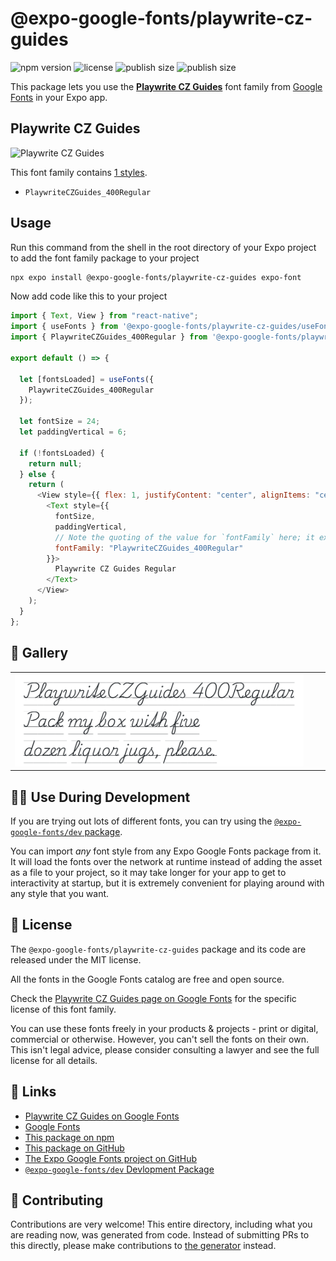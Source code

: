 # @expo-google-fonts/playwrite-cz-guides

![npm version](https://flat.badgen.net/npm/v/@expo-google-fonts/playwrite-cz-guides)
![license](https://flat.badgen.net/github/license/expo/google-fonts)
![publish size](https://flat.badgen.net/packagephobia/install/@expo-google-fonts/playwrite-cz-guides)
![publish size](https://flat.badgen.net/packagephobia/publish/@expo-google-fonts/playwrite-cz-guides)

This package lets you use the [**Playwrite CZ Guides**](https://fonts.google.com/specimen/Playwrite+CZ+Guides) font family from [Google Fonts](https://fonts.google.com/) in your Expo app.

## Playwrite CZ Guides

![Playwrite CZ Guides](./font-family.png)

This font family contains [1 styles](#-gallery).

- `PlaywriteCZGuides_400Regular`

## Usage

Run this command from the shell in the root directory of your Expo project to add the font family package to your project

```sh
npx expo install @expo-google-fonts/playwrite-cz-guides expo-font
```

Now add code like this to your project

```js
import { Text, View } from "react-native";
import { useFonts } from '@expo-google-fonts/playwrite-cz-guides/useFonts';
import { PlaywriteCZGuides_400Regular } from '@expo-google-fonts/playwrite-cz-guides/400Regular';

export default () => {

  let [fontsLoaded] = useFonts({
    PlaywriteCZGuides_400Regular
  });

  let fontSize = 24;
  let paddingVertical = 6;

  if (!fontsLoaded) {
    return null;
  } else {
    return (
      <View style={{ flex: 1, justifyContent: "center", alignItems: "center" }}>
        <Text style={{
          fontSize,
          paddingVertical,
          // Note the quoting of the value for `fontFamily` here; it expects a string!
          fontFamily: "PlaywriteCZGuides_400Regular"
        }}>
          Playwrite CZ Guides Regular
        </Text>
      </View>
    );
  }
};
```

## 🔡 Gallery


||||
|-|-|-|
|![PlaywriteCZGuides_400Regular](./400Regular/PlaywriteCZGuides_400Regular.ttf.png)||||


## 👩‍💻 Use During Development

If you are trying out lots of different fonts, you can try using the [`@expo-google-fonts/dev` package](https://github.com/expo/google-fonts/tree/master/font-packages/dev#readme).

You can import _any_ font style from any Expo Google Fonts package from it. It will load the fonts over the network at runtime instead of adding the asset as a file to your project, so it may take longer for your app to get to interactivity at startup, but it is extremely convenient for playing around with any style that you want.


## 📖 License

The `@expo-google-fonts/playwrite-cz-guides` package and its code are released under the MIT license.

All the fonts in the Google Fonts catalog are free and open source.

Check the [Playwrite CZ Guides page on Google Fonts](https://fonts.google.com/specimen/Playwrite+CZ+Guides) for the specific license of this font family.

You can use these fonts freely in your products & projects - print or digital, commercial or otherwise. However, you can't sell the fonts on their own. This isn't legal advice, please consider consulting a lawyer and see the full license for all details.

## 🔗 Links

- [Playwrite CZ Guides on Google Fonts](https://fonts.google.com/specimen/Playwrite+CZ+Guides)
- [Google Fonts](https://fonts.google.com/)
- [This package on npm](https://www.npmjs.com/package/@expo-google-fonts/playwrite-cz-guides)
- [This package on GitHub](https://github.com/expo/google-fonts/tree/master/font-packages/playwrite-cz-guides)
- [The Expo Google Fonts project on GitHub](https://github.com/expo/google-fonts)
- [`@expo-google-fonts/dev` Devlopment Package](https://github.com/expo/google-fonts/tree/master/font-packages/dev)

## 🤝 Contributing

Contributions are very welcome! This entire directory, including what you are reading now, was generated from code. Instead of submitting PRs to this directly, please make contributions to [the generator](https://github.com/expo/google-fonts/tree/master/packages/generator) instead.
